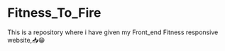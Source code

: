 # Fitness_To_Fire
This is a repository where i have given my Front_end Fitness responsive website,📥😁
